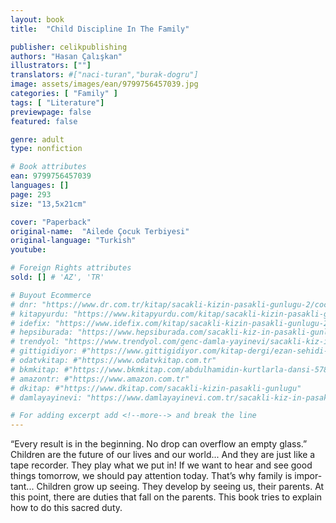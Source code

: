 ```yaml
---
layout: book
title:  "Child Discipline In The Family"

publisher: celikpublishing
authors: "Hasan Çalışkan"
illustrators: [""]
translators: #["naci-turan","burak-dogru"]
image: assets/images/ean/9799756457039.jpg
categories: [ "Family" ]
tags: [ "Literature"]
previewpage: false
featured: false

genre: adult
type: nonfiction

# Book attributes
ean: 9799756457039
languages: []
page: 293
size: "13,5x21cm"

cover: "Paperback"
original-name:  "Ailede Çocuk Terbiyesi"
original-language: "Turkish"
youtube:

# Foreign Rights attributes
sold: [] # 'AZ', 'TR'

# Buyout Ecommerce
# dnr: "https://www.dr.com.tr/kitap/sacakli-kizin-pasakli-gunlugu-2/cocuk-ve-genclik/genclik-10-yas/roman-oyku/urunno=0001893059001"
# kitapyurdu: "https://www.kitapyurdu.com/kitap/sacakli-kizin-pasakli-gunlugu-2-/560122.html&filter_name=Sa%C3%A7akl%C4%B1+K%C4%B1z%27%C4%B1n+Pasakl%C4%B1+G%C3%BCnl%C3%BC%C4%9F%C3%BC+2"
# idefix: "https://www.idefix.com/kitap/sacakli-kizin-pasakli-gunlugu-2/cocuk-ve-genclik/genclik-10-yas/roman-oyku/urunno=0001893059001"
# hepsiburada: "https://www.hepsiburada.com/sacakli-kiz-in-pasakli-gunlugu-2-damla-yayinevi-p-HBV000012ER86"
# trendyol: "https://www.trendyol.com/genc-damla-yayinevi/sacakli-kiz-in-pasakli-gunlugu-2-p-54825777"
# gittigidiyor: #"https://www.gittigidiyor.com/kitap-dergi/ezan-sehidi-adnan-menderes_pdp_732728793"
# odatvkitap: #"https://www.odatvkitap.com.tr"
# bkmkitap: #"https://www.bkmkitap.com/abdulhamidin-kurtlarla-dansi-578226"
# amazontr: #"https://www.amazon.com.tr"
# dkitap: #"https://www.dkitap.com/sacakli-kizin-pasakli-gunlugu"
# damlayayinevi: "https://www.damlayayinevi.com.tr/sacakli-kiz-in-pasakli-gunlugu-2-bu-iste-bi-terslik-var"

# For adding excerpt add <!--more--> and break the line
---
```

“Every result is in the beginning. No drop can
overflow an empty glass.”
Children are the future of our lives and our
world... And they are just like a tape recorder. They
play what we put in! If we want to hear and see
good things tomorrow, we should pay attention
today. That’s why family is impor-tant... Children
grow up seeing. They develop by seeing us, their
parents. At this point, there are duties that fall on
the parents. This book tries to explain how to do
this sacred duty.
<!--more--> 


